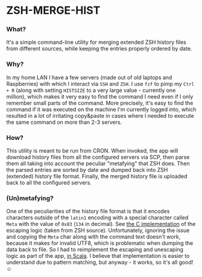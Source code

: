 # ZSH-MERGE-HIST

### What?

It's a simple command-line utility for merging extended ZSH history files from
different sources, while keeping the entries properly ordered by date.

### Why?

In my home LAN I have a few servers (made out of old laptops and Raspberries)
with which I interact via `SSH` and `ZSH`. I use `fzf` to pimp my `Ctrl + R`
(along with setting `HISTSIZE` to a very large value - currently one million),
which makes it very easy to find the command I need even if I only remember
small parts of the command. More precisely, it's easy to find the command if it
was executed on the machine I'm currently logged into, which resulted in a lot
of irritating copy&paste in cases where I needed to execute the same command on
more than 2-3 servers.

### How?

This utility is meant to be run from CRON. When invoked, the app will download
history files from all the configured servers via SCP, then parse them all
taking into account the peculiar "metafying" that ZSH does. Then the parsed
entries are sorted by date and dumped back into ZSH (extended) history file
format. Finally, the merged history file is uploaded back to all the configured
servers.

### (Un)metafying?

One of the peculiarities of the history file format is that it encodes
characters outside of the `latin1` encoding with a special character called
`Meta` with the value of `0x83` (`134` in decimal). See
[the C implementation](/unmetafy/unmetafy.c) of the escaping logic (taken from
ZSH source). Unfortunately, ignoring the issue and copying the `Meta` char along
with the command text doesn't work, because it makes for invalid UTF8, which is
problematic when dumping the data back to file. So I had to reimplement the
escaping and unescaping logic as part of the app,
[in Scala](/src/scala/unmetafy.scala). I believe that implementation is easier
to understand due to pattern matching, but anyway - it works, so it's all good!
☺
